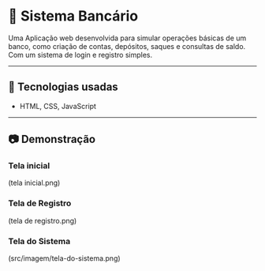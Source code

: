 # 📌 Sistema Bancário

Uma Aplicação web desenvolvida para simular operações básicas de um banco, como criação de contas, depósitos, saques e consultas de saldo. Com um sistema de login e registro simples.

---

## 🚀 Tecnologias usadas  
- HTML, CSS, JavaScript  

---

## 📷 Demonstração  

### Tela inicial  
(tela inicial.png) 

### Tela de Registro
(tela de registro.png)

### Tela do Sistema
(src/imagem/tela-do-sistema.png)
